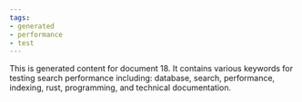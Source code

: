 ```yaml
---
tags:
- generated
- performance
- test
---
```

This is generated content for document 18. It contains various keywords for testing search performance including: database, search, performance, indexing, rust, programming, and technical documentation.